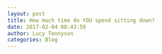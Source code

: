 ```yaml
---
layout: post
title: How much time do YOU spend sitting down?
date: 2017-02-04 08:43:59
author: Lucy Tennyson
categories: Blog
---
```

